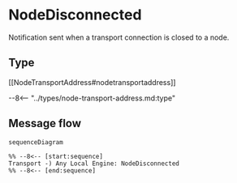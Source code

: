 # NodeDisconnected

<!-- --8<-- [start:purpose] -->
Notification sent when a transport connection is closed to a node.
<!-- --8<-- [end:purpose] -->

## Type

<!-- --8<-- [start:type] -->
[[NodeTransportAddress#nodetransportaddress]]

--8<-- "../types/node-transport-address.md:type"
<!-- --8<-- [end:type] -->

## Message flow

<!-- --8<-- [start:messages] -->
```mermaid
sequenceDiagram

%% --8<-- [start:sequence]
Transport -) Any Local Engine: NodeDisconnected
%% --8<-- [end:sequence]
```
<!-- --8<-- [end:messages] -->
